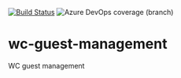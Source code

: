 [![Build Status](https://dev.azure.com/BaronP/wc-guest-management/_apis/build/status/baronparedes.wc-guest-management?branchName=master)](https://dev.azure.com/BaronP/wc-guest-management/_build/latest?definitionId=4&branchName=master)
![Azure DevOps coverage (branch)](https://img.shields.io/azure-devops/coverage/BaronP/wc-guest-management/4/master)
# wc-guest-management
WC guest management
